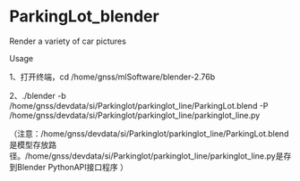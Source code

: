 # ParkingLot_blender
Render a variety of car pictures

Usage

1、打开终端，cd /home/gnss/mlSoftware/blender-2.76b

2、./blender -b /home/gnss/devdata/si/Parkinglot/parkinglot_line/ParkingLot.blend 
-P /home/gnss/devdata/si/Parkinglot/parkinglot_line/parkinglot_line.py

（注意：/home/gnss/devdata/si/Parkinglot/parkinglot_line/ParkingLot.blend是模型存放路径。/home/gnss/devdata/si/Parkinglot/parkinglot_line/parkinglot_line.py是存到Blender PythonAPI接口程序 ）
